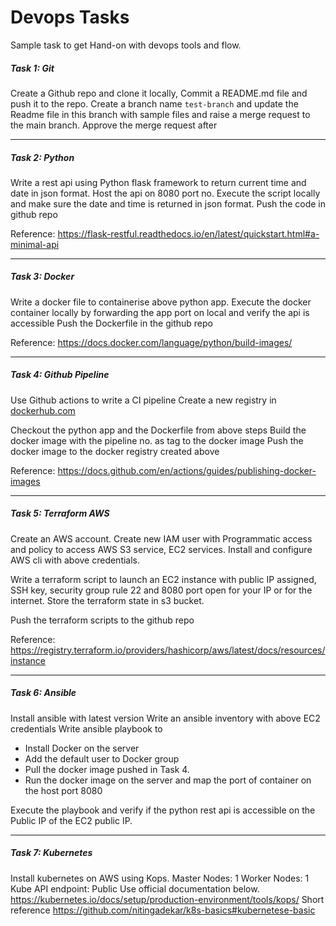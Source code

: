 # Devops Tasks
Sample task to get Hand-on with devops tools and flow. 



##### Task 1: Git
Create a Github repo and clone it locally, Commit a README.md file and push it to the repo. 
Create a branch name `test-branch` and update the Readme file in this branch with sample files and raise a merge request to the main branch. 
Approve the merge request after

--- 

##### Task 2: Python
Write a rest api using Python flask framework to return current time and date in json format.
Host the api on 8080 port no. Execute the script locally and make sure the date and time is returned in json format.
Push the code in github repo


Reference: https://flask-restful.readthedocs.io/en/latest/quickstart.html#a-minimal-api

---

##### Task 3: Docker
Write a docker file to containerise above python app. 
Execute the docker container locally by forwarding the app port on local and verify the api is accessible 
Push the Dockerfile in the github repo

Reference:  https://docs.docker.com/language/python/build-images/

---

##### Task 4: Github Pipeline
Use Github actions to write a CI pipeline 
Create a new registry in [dockerhub.com](https://hub.docker.com/)

Checkout the python app and the Dockerfile from above steps 
Build the docker image with the pipeline no. as tag to the docker image
Push the docker image to the docker registry created above

Reference: https://docs.github.com/en/actions/guides/publishing-docker-images

---

##### Task 5: Terraform AWS 

Create an AWS account.
Create new IAM user with Programmatic access and policy to access AWS S3 service, EC2 services. 
Install and configure AWS cli with above credentials. 

Write a terraform script to launch an EC2 instance with public IP assigned, SSH key, security group rule 22 and 8080 port open for your IP or for the internet. 
Store the terraform state in s3 bucket. 

Push the terraform scripts to the github repo

Reference: https://registry.terraform.io/providers/hashicorp/aws/latest/docs/resources/instance

---

##### Task 6: Ansible

Install ansible with latest version 
Write an ansible inventory with above EC2 credentials
Write ansible playbook to 
- Install Docker on the server
- Add the default user to Docker group
- Pull the docker image pushed in Task 4. 
- Run the docker image on the server and map the port of container on the host port 8080

Execute the playbook and verify if the python rest api is accessible on the Public IP of the EC2 public IP.

---

##### Task 7: Kubernetes

Install kubernetes on AWS using Kops. 
Master Nodes: 1
Worker Nodes: 1
Kube API endpoint: Public
Use official documentation below. 
https://kubernetes.io/docs/setup/production-environment/tools/kops/
Short reference 
https://github.com/nitingadekar/k8s-basics#kubernetese-basic

